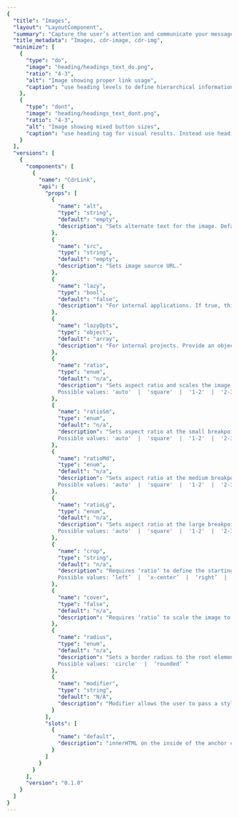 ```yaml
---
{
  "title": "Images",
  "layout": "LayoutComponent",
  "summary": "Capture the user’s attention and communicate your message.",
  "title_metadata": "Images, cdr-image, cdr-img",
  "minimize": [
    {
      "type": "do",
      "image": "heading/headings_text_do.png",
      "ratio": "4-3",
      "alt": "Image showing proper link usage",
      "caption": "use heading levels to define hierarchical information."
    },
    {
      "type": "dont",
      "image": "heading/headings_text_dont.png",
      "ratio": "4-3",
      "alt": "Image showing mixed button sizes",
      "caption": "use heading tag for visual results. Instead use heading modifiers."
    }
  ],
  "versions": [
    {
      "components": [
        {
          "name": "CdrLink",
          "api": {
            "props": [
              {
                "name": "alt",
                "type": "string",
                "default": "empty",
                "description": "Sets alternate text for the image. Default value is empty."
              },
              {
                "name": "src",
                "type": "string",
                "default": "empty",
                "description": "Sets image source URL."
              },
              {
                "name": "lazy",
                "type": "bool",
                "default": "false",
                "description": "For internal applications. If true, this property will enable lazy loading. Lazy loading is provided using the FEDPACK rei-lazy-image-loader project"
              },
              {
                "name": "lazyOpts",
                "type": "object",
                "default": "array",
                "description": "For internal projects. Provide an object of lazy options as defined on within the rei-lazy-image-loader API. This will output each option as a `data-` attribute on the root element."
              },
              {
                "name": "ratio",
                "type": "enum",
                "default": "n/a",
                "description": "Sets aspect ratio and scales the image as large as possible without cropping or stretching the image (See CSS background-size: contain).
                Possible values: 'auto'  |  'square'  |  '1-2'  |  '2-3'  |  '3-4'  |  '9-16'  |  '2-1'  |  '3-2'  |  '4-3'  |  '16-9'"
              },
              {
                "name": "ratioSm",
                "type": "enum",
                "default": "n/a",
                "description": "Sets aspect ratio at the small breakpoint.
                Possible values: 'auto'  |  'square'  |  '1-2'  |  '2-3'  |  '3-4'  |  '9-16'  |  '2-1'  |  '3-2'  |  '4-3'  |  '16-9'"
              },
              {
                "name": "ratioMd",
                "type": "enum",
                "default": "n/a",
                "description": "Sets aspect ratio at the medium breakpoint.
                Possible values: 'auto'  |  'square'  |  '1-2'  |  '2-3'  |  '3-4'  |  '9-16'  |  '2-1'  |  '3-2'  |  '4-3'  |  '16-9'"
              },
              {
                "name": "ratioLg",
                "type": "enum",
                "default": "n/a",
                "description": "Sets aspect ratio at the large breakpoint.
                Possible values: 'auto'  |  'square'  |  '1-2'  |  '2-3'  |  '3-4'  |  '9-16'  |  '2-1'  |  '3-2'  |  '4-3'  |  '16-9'"
              },
              {
                "name": "crop",
                "type": "string",
                "default": "n/a",
                "description": "Requires ‘ratio’ to define the starting position for cropping image. Image will overflow and not be displayed. 
                Possible values: ‘left’  |  ‘x-center’  |  ‘right’  |  ‘top’  |  ‘y-center’  |  ‘bottom’"
              },
              {
                "name": "cover",
                "type": "false",
                "default": "n/a",
                "description": "Requires ‘ratio’ to scale the image to be as large as possible to fill the entire background area. See CSS background-size: cover."
              },
              {
                "name": "radius",
                "type": "enum",
                "default": "n/a",
                "description": "Sets a border radius to the root element.
                Possible values: 'circle'  |  ‘rounded’ "
              },
              {
                "name": "modifier",
                "type": "string",
                "default": "N/A",
                "description": "Modifier allows the user to pass a style variant to this component. Possible value: ‘responsive’"
              }
            ],
            "slots": [
              {
                "name": "default",
                "description": "innerHTML on the inside of the anchor component"
              }
            ]
          }
        }
      ],
      "version": "0.1.0"
    }
  ]
}
---
```


<cdr-doc-tabs>
<template slot="Overview">
<cdr-doc-table-of-contents-shell 
    :appended-nav-items="[
      {
        text: 'Related Components'
      },
      {
        text: 'Typography'
      },
      {
        text: 'Paragraph',
        href: '../paragraph/'
      }
    ]">

## Default

Use for images with no responsive qualities.

<cdr-doc-example-code-pair :background-toggle="false" :codeMaxHeight= false repository-href="https://github.com/rei/rei-cedar/tree/18.07.2/src/components/image" sandbox-href="https://codesandbox.io/s/10lx8v0qm4" >

```html

<cdr-img 
  src="https://www.rei.com/assets/graphics/maintenance/maintenance/live.jpg" 
  alt="REI employees building trails during a stewardship event"
/>

```
</cdr-doc-example-code-pair>

## Manage your images

Apply rules to an image using ratio and crop properties.

<cdr-doc-example-code-pair :background-toggle="false" :codeMaxHeight= false repository-href="https://github.com/rei/rei-cedar/tree/18.07.2/src/components/image" sandbox-href="https://codesandbox.io/s/10lx8v0qm4" >

```html
<cdr-img
  src="https://www.rei.com/assets/graphics/maintenance/maintenance/live.jpg" 
  alt="REI employees building trails during a stewardship event"
  ratio="9-16"
  crop="top"
/>
```
</cdr-doc-example-code-pair>

## Display your images as backgrounds

Use the cover property to resize the background image to cover the entire container.

<cdr-doc-example-code-pair :background-toggle="false" :codeMaxHeight= false repository-href="https://github.com/rei/rei-cedar/tree/18.07.2/src/components/image" sandbox-href="https://codesandbox.io/s/10lx8v0qm4" >

```html
<cdr-img
  src="https://www.rei.com/assets/graphics/maintenance/maintenance/live.jpg" 
  alt="REI employees building trails during a stewardship event"
  ratio="16-9"
  cover
  crop="top"
/>
```

</cdr-doc-example-code-pair>


## Shape your images

Apply a radius to your images.

<cdr-doc-example-code-pair :background-toggle="false" :codeMaxHeight= false repository-href="https://github.com/rei/rei-cedar/tree/18.07.2/src/components/image" sandbox-href="https://codesandbox.io/s/10lx8v0qm4" >

<template slot="rounded">

```html
<cdr-img
  src="https://www.rei.com/assets/graphics/maintenance/maintenance/live.jpg" 
  alt="REI employees building trails during a stewardship event"
  ratio="square"
  radius="rounded"
  crop="center"
/>
```
</template>
<template slot="circle">

```html
  <cdr-img
  src="https://www.rei.com/assets/graphics/maintenance/maintenance/live.jpg" 
  alt="REI employees building trails during a stewardship event"
  ratio="square"
  radius="circle"
  crop="top"
/>
```
  
</template>
</cdr-doc-example-code-pair>

</cdr-doc-table-of-contents-shell>
</template>

<template slot="Design Guidelines">
<cdr-doc-table-of-contents-shell>

  <cdr-doc-alert/>

## Use when

- Illustrating a product feature
- Allowing comparisons between similar items
- Capturing the user’s attention 
- Telling a story
- Communicating the REI brand message
- Explaining a complex procedure or how to perform an action

## Foundations

REI image requirements are described on the Consumer Mobile Applications/Design page for [Launch and Default Shop Image Sizes](https://confluence.rei.com/display/CMA/Launch-and-DefaultShop-Image-Sizes).

### Aspect Ratio

Use conventional aspect ratios:

- Square 
- Portrait: 2:1, 3:2, 4:3, 16:9 
- Landscape: 1:2, 2:3, 3:4, 9:16 

### Quality

- Always maintain high image quality
- Choose the right file format when saving your images to ensure proper image quality and file size:
  - For photos, use JPEG. Optimize JPEG files to find a balance between size and quality
  - For bitmap/raster artwork, use PNG with 8-bit color palette

### Sizing

- Avoid small file sizes that pixelate the image
- Avoid unnecessarily large file sizes. Export images at the lowest file size possible without compromising quality
- Optimize high resolution images using [TinyPNG](https://tinypng.com/)

### Color and Contrast

- Test images for high contrast displays 
- Ensure that no meaning is lost when colors are removed
- Include text only with sufficient contrast 

### Cropping Images

- Specify the ratio of all cropped images
- Enable background image to use the entire container: 
  - Without stretching the image 
  - Cropped either vertically or horizontally without empty space 
- Crop images by specifying the starting point:
  - Adjust the starting background-position on the x-axis of the image:
    - Left: Orients the image to its horizontal left
    - Right: Orients the image to its horizontal right
    - X-center: Orients the image to its horizontal center
  - Adjust the starting background-position on the y-axis of the image: 
    - Top: Orients the image to its top
    - Bottom: Orients the image to its bottom
    - Y-center: Orients the image to its vertical center
- Accepts x and y axis combination (e.g. crop="top left")

## Content

## Behavior

<do-dont :examples="$page.frontmatter.minimize" />

## Responsiveness

## Accessibility

</cdr-doc-table-of-contents-shell>
</template>

<template slot="API">
<cdr-doc-table-of-contents-shell>

## Properties

<cdr-doc-api type="prop" :api-data="$page.frontmatter.versions[0].components[0].api.props" />

Any other properties supplied will be assigned to the root element (native element).

## Slots

<cdr-doc-api type="slot" :api-data="$page.frontmatter.versions[0].components[0].api.slots" />

## Installation

Resources are available within the [cdr-img package](https://www.npmjs.com/package/@rei/cdr-img):

| Name          | Type                | Description                            |
|:--------------|:--------------------|:---------------------------------------|
| @rei/cdr-img | Node module package | Import the component into your project |
| cdr-img.css | Style sheet | Component specific styles |

To incorporate the required assets for a component, use the following steps:

### #1. Install using NPM

Install the `cdr-img` package using `npm` in your terminal:

_Terminal_

```terminal
    npm i -S @rei/cdr-img
```

### #2. Import Dependencies

_main.js_

```javascript
// import your required css.
import '@rei/cdr-img/dist/cdr-img.css';
```

### #3. Add component to a template

_local.vue_

```vue
<template>
  <cdr-img />
</template>

<script>
import { CdrImg } from '@rei/cdr-img';
export default {
  ...
  components: {
     CdrImg  
  }
}
</script>
```

## Usage

### Ratio

- Positions the original image asset off-screen and replaces it with a background image
- CSS background property value is set to ‘contain’ which resizes the background image to make sure it is fully visible
- Shrinks the image and display additional padding to the requested ratio
- To manipulate background property and remove excess padding:
  - Use cover property
  - Use crop property
  - Cover and crop properties can be used together

### Cover

- Resizes the background image to cover the entire container
  - Without stretching the image
  - Cropped either vertically or horizontally without empty space
- Requires the ratio property

### Crop

- Background image is displayed in its original size
- Requires the ratio property 
- Defines the starting point of the overflow position 
- Accepts a single x-axis and y-axis value (e.g. crop=”top left”):
  - Adjust the starting background-position on the x-axis of the image:
    - Left: Orients the image to its horizontal left
    - Right: Orients the image to its horizontal right
    - X-center: Orients the image to its horizontal center
  - Adjust the starting background-position on the y-axis of the image:
    - Top: Orients the image to its top
    - Bottom: Orients the image to its bottom
    - Y-center: Orients the image to its vertical center

### Radius

- Variants for this property: circle or rounded (for rounded rectangle)
- Uses preset values provided in cdr-core.css

### Modifiers

Following variants are available to the cdrImg modifier attribute:

- Responsive: Sets the image to display block and 100% width

## Accessibility

Provide descriptive text for `<alt>` tag for:

- Informative images:
  - Conveys a simple concept or information
  - For more information, [Web Accessibility Tutorials: Informative Images](https://www.w3.org/WAI/tutorials/images/informative/)
- Functional images:
  - Initiates an action rather than to convey information such as a printer icon
  - Describe functionality of the link or button rather than the visual image
  - For more information, [Web Accessibility Tutorials: Functional Images](https://www.w3.org/WAI/tutorials/images/functional/)
- Images of Text:
  - Displays text that is intended to be read
  - Avoid text in images, unless the image is a logo
  - Text alternative should contain the same words that appear in the image
  - For more information, [Web Accessibility Tutorials: Images of Text](https://www.w3.org/WAI/tutorials/images/textual/#image-of-styled-text-with-decorative-effect)

This component has no specific WCAG compliance attributes built into the control except:

- Adds an empty alt attribute into the image element by default 
- An empty alt attribute is needed to meet accessibility requirements for decorative images

## Performance

For internal applications with large images or images that would benefit from changes due to platform or breakpoint use our lazy load properties to integrate with the rei-lazy-image-loader project.

</cdr-doc-table-of-contents-shell>
</template>

<template slot="History">

## 1.0.0

### What's new

**cdrImg** component:

- Enforces WCAG A 1.1.1 criteria for decorative images by adding an empty alt attribute to all cdr-img’s
- Provides integration support for image best practices available using [rei-lazy-image-loader](https://git.rei.com/projects/FEDPACK/repos/rei-lazy-image-loader/browse)
- Enables the following aspect ratios at breakpoints with following variants: Auto, Square, 1-2, 2-3, 3-4, 9-16, 2-1, 3-2, 4-3, 16-9
- Enables user defined cropping and covering
- Provides image shapes using the radius property with the following variants: Circle, Rounded
- Enables users to set the image to be 100% width with a responsive modifier

[Complete component history](https://github.com/rei/rei-cedar/blob/master/src/components/image/CHANGELOG.md)



</template>
</cdr-doc-tabs>
